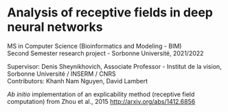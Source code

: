 # Analysis of receptive fields in deep neural networks
MS in Computer Science (Bioinformatics and Modeling - BIM)  
Second Semester research project - Sorbonne Université, 2021/2022

Supervisor: Denis Sheynikhovich, Associate Professor - Institut de la vision, Sorbonne Université / INSERM / CNRS  
Contributors: Khanh Nam Nguyen, David Lambert

_Ab initio_ implementation of an explicability method (receptive field computation) from Zhou et al., 2015 http://arxiv.org/abs/1412.6856  
